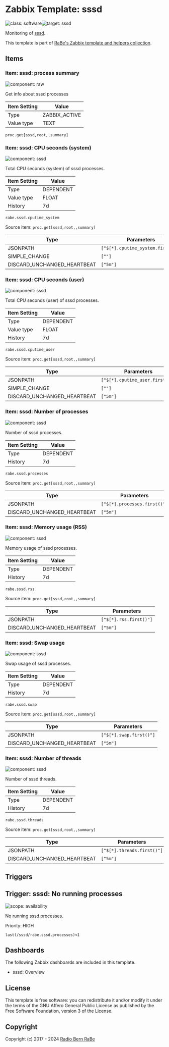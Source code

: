 # Zabbix Template: sssd

![class: software](https://img.shields.io/badge/class-software-00c9bf)![target: sssd](https://img.shields.io/badge/target-sssd-00c9bf)

Monitoring of [sssd](https://sssd.io).

This template is part of [RaBe's Zabbix template and helpers
collection](https://github.com/radiorabe/rabe-zabbix).


## Items

### Item: sssd: process summary

![component: raw](https://img.shields.io/badge/component-raw-00c9bf)

Get info about sssd processes

| Item Setting | Value |
| ------------ | ----- |
| Type | ZABBIX_ACTIVE |
| Value type | TEXT |

```
proc.get[sssd,root,,summary]
```

### Item: sssd: CPU seconds (system)

![component: sssd](https://img.shields.io/badge/component-sssd-00c9bf)

Total CPU seconds (system) of sssd processes.

| Item Setting | Value |
| ------------ | ----- |
| Type | DEPENDENT |
| Value type | FLOAT |
| History | 7d |

```
rabe.sssd.cputime_system
```
Source item: `proc.get[sssd,root,,summary]`

| Type | Parameters |
| ---- | ---------- |
| JSONPATH | `["$[*].cputime_system.first()"]` |
| SIMPLE_CHANGE | `[""]` |
| DISCARD_UNCHANGED_HEARTBEAT | `["5m"]` |

### Item: sssd: CPU seconds (user)

![component: sssd](https://img.shields.io/badge/component-sssd-00c9bf)

Total CPU seconds (user) of sssd processes.

| Item Setting | Value |
| ------------ | ----- |
| Type | DEPENDENT |
| Value type | FLOAT |
| History | 7d |

```
rabe.sssd.cputime_user
```
Source item: `proc.get[sssd,root,,summary]`

| Type | Parameters |
| ---- | ---------- |
| JSONPATH | `["$[*].cputime_user.first()"]` |
| SIMPLE_CHANGE | `[""]` |
| DISCARD_UNCHANGED_HEARTBEAT | `["5m"]` |

### Item: sssd: Number of processes

![component: sssd](https://img.shields.io/badge/component-sssd-00c9bf)

Number of sssd processes.

| Item Setting | Value |
| ------------ | ----- |
| Type | DEPENDENT |
| History | 7d |

```
rabe.sssd.processes
```
Source item: `proc.get[sssd,root,,summary]`

| Type | Parameters |
| ---- | ---------- |
| JSONPATH | `["$[*].processes.first()"]` |
| DISCARD_UNCHANGED_HEARTBEAT | `["5m"]` |

### Item: sssd: Memory usage (RSS)

![component: sssd](https://img.shields.io/badge/component-sssd-00c9bf)

Memory usage of sssd processes.

| Item Setting | Value |
| ------------ | ----- |
| Type | DEPENDENT |
| History | 7d |

```
rabe.sssd.rss
```
Source item: `proc.get[sssd,root,,summary]`

| Type | Parameters |
| ---- | ---------- |
| JSONPATH | `["$[*].rss.first()"]` |
| DISCARD_UNCHANGED_HEARTBEAT | `["5m"]` |

### Item: sssd: Swap usage

![component: sssd](https://img.shields.io/badge/component-sssd-00c9bf)

Swap usage of sssd processes.

| Item Setting | Value |
| ------------ | ----- |
| Type | DEPENDENT |
| History | 7d |

```
rabe.sssd.swap
```
Source item: `proc.get[sssd,root,,summary]`

| Type | Parameters |
| ---- | ---------- |
| JSONPATH | `["$[*].swap.first()"]` |
| DISCARD_UNCHANGED_HEARTBEAT | `["5m"]` |

### Item: sssd: Number of threads

![component: sssd](https://img.shields.io/badge/component-sssd-00c9bf)

Number of sssd threads.

| Item Setting | Value |
| ------------ | ----- |
| Type | DEPENDENT |
| History | 7d |

```
rabe.sssd.threads
```
Source item: `proc.get[sssd,root,,summary]`

| Type | Parameters |
| ---- | ---------- |
| JSONPATH | `["$[*].threads.first()"]` |
| DISCARD_UNCHANGED_HEARTBEAT | `["5m"]` |

## Triggers

## Trigger: sssd: No running processes

![scope: availability](https://img.shields.io/badge/scope-availability-00c9bf)

No running sssd processes.

Priority: HIGH

```
last(/sssd/rabe.sssd.processes)<1
```

## Dashboards

The following Zabbix dashboards are included in this template.
* sssd: Overview

## License

This template is free software: you can redistribute it and/or modify it under
the terms of the GNU Affero General Public License as published by the Free
Software Foundation, version 3 of the License.

## Copyright

Copyright (c) 2017 - 2024 [Radio Bern RaBe](http://www.rabe.ch)
